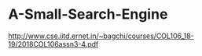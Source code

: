 # A-Small-Search-Engine
http://www.cse.iitd.ernet.in/~bagchi/courses/COL106_18-19/2018COL106assn3-4.pdf

